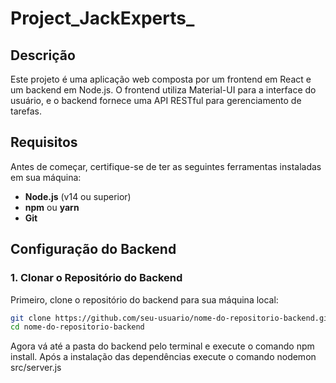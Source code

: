 # Project_JackExperts_

## Descrição

Este projeto é uma aplicação web composta por um frontend em React e um backend em Node.js. O frontend utiliza Material-UI para a interface do usuário, e o backend fornece uma API RESTful para gerenciamento de tarefas.

## Requisitos

Antes de começar, certifique-se de ter as seguintes ferramentas instaladas em sua máquina:

- **Node.js** (v14 ou superior)
- **npm** ou **yarn**
- **Git**

## Configuração do Backend

### 1. Clonar o Repositório do Backend

Primeiro, clone o repositório do backend para sua máquina local:

```bash
git clone https://github.com/seu-usuario/nome-do-repositorio-backend.git
cd nome-do-repositorio-backend
```
Agora vá até a pasta do backend pelo terminal e execute o comando npm install.
Após a instalação das dependências execute o comando nodemon src/server.js
